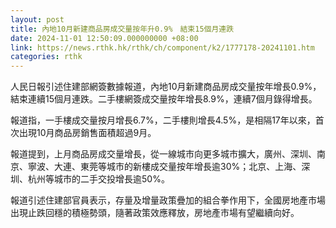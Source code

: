 ```yaml
---
layout: post
title: 內地10月新建商品房成交量按年升0.9%　結束15個月連跌
date: 2024-11-01 12:50:09.000000000 +08:00
link: https://news.rthk.hk/rthk/ch/component/k2/1777178-20241101.htm
categories: rthk
---
```


人民日報引述住建部網簽數據報道，內地10月新建商品房成交量按年增長0.9%，結束連續15個月連跌。二手樓網簽成交量按年增長8.9%，連續7個月錄得增長。

報道指，一手樓成交量按月增長6.7%，二手樓則增長4.5%，是相隔17年以來，首次出現10月商品房銷售面積超過9月。

報道提到，上月商品房成交量增長，從一線城市向更多城市擴大，廣州、深圳、南京、寧波、大連、東莞等城市的新樓成交量按年增長逾30%；北京、上海、深圳、杭州等城市的二手交投增長逾50%。

報道引述住建部官員表示，存量及增量政策疊加的組合拳作用下，全國房地產市場出現止跌回穩的積極勢頭，隨著政策效應釋放，房地產市場有望繼續向好。
